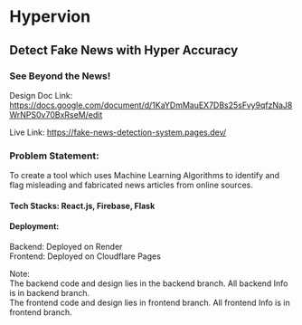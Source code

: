 # Hypervion
## Detect Fake News with Hyper Accuracy
### See Beyond the News!
Design Doc Link: https://docs.google.com/document/d/1KaYDmMauEX7DBs25sFvy9qfzNaJ8WrNPS0v70BxRseM/edit

Live Link: https://fake-news-detection-system.pages.dev/

### Problem Statement:
To  create a tool which uses Machine Learning Algorithms to identify and flag misleading and fabricated news articles from online sources.

#### Tech Stacks: React.js, Firebase, Flask
#### Deployment:
Backend: Deployed on Render \
Frontend: Deployed on Cloudflare Pages

Note:\
The backend code and design  lies in the backend branch. All backend Info is in backend branch.\
The frontend code and design lies in frontend branch. All frontend Info is in frontend branch.

